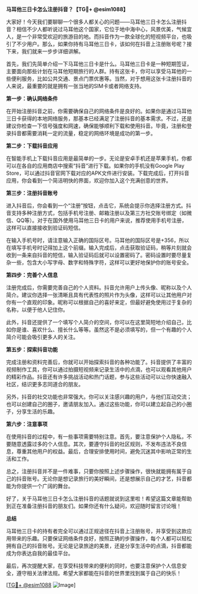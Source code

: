 **马耳他三日卡怎么注册抖音？【TG💪+ @esim1088】**

大家好！今天我们要聊聊一个很多人都关心的问题——马耳他三日卡怎么注册抖音？相信不少人都听说过马耳他这个国家，它位于地中海中心，风景优美，气候宜人，是一个非常受欢迎的旅游目的地。而抖音作为一款全球化的短视频平台，也吸引了不少用户。那么，如果你持有马耳他三日卡，该如何在抖音上注册账号呢？接下来，我们就来一步步详细讲解。

首先，我们先简单介绍一下马耳他三日卡是什么。马耳他三日卡是一种短期签证，主要面向那些计划在马耳他短期旅行的人群。持有这张卡，你可以享受马耳他的一些便利服务，比如公共交通、景点门票优惠等。当然，对于想用这张卡注册抖音的人来说，最重要的就是拥有一张当地的SIM卡或者网络支持。

**第一步：确认网络条件**

在开始注册抖音之前，你需要确保自己的网络条件是良好的。如果你是通过马耳他三日卡获得的本地网络服务，那基本已经满足了注册抖音的基本需求。不过，还是建议你检查一下信号强度和网速，确保能够顺利下载和使用抖音。毕竟，注册和登录抖音都需要消耗一定的流量，稳定的网络环境是成功的第一步。

**第二步：下载抖音应用**

在智能手机上下载抖音应用是最简单的一步。无论是安卓手机还是苹果手机，你都可以在各自的应用商店中搜索“抖音”进行下载。如果你的手机没有Google Play Store，可以通过抖音官网下载对应的APK文件进行安装。下载完成后，打开抖音应用，你会看到一个简洁明快的界面，欢迎你加入这个充满创意的世界。

**第三步：注册抖音账号**

进入抖音后，你会看到一个“注册”按钮，点击它，系统会提示你选择注册方式。抖音支持多种注册方式，包括手机号注册、邮箱注册以及第三方社交账号绑定（如微信、QQ等）。对于在国外使用马耳他三日卡的用户来说，推荐使用手机号注册，这样可以直接接收到验证码短信。

在输入手机号时，请注意输入正确的国际区号。马耳他的国际区号是+356，所以在填写手机号时记得加上这个前缀。输入完成后，点击获取验证码，稍等片刻就会收到一条来自抖音的短信，输入验证码后就可以设置密码了。密码设置时要尽量复杂一些，包含大小写字母、数字和特殊字符，这样可以更好地保护你的账号安全。

**第四步：完善个人信息**

注册完成后，你需要完善自己的个人资料。抖音允许用户上传头像、昵称以及个人简介。建议你选择一张清晰且具有代表性的照片作为头像，这样可以让其他用户对你有一个直观的印象。昵称可以根据自己的喜好来定，但最好避免使用过于复杂的名称，以便于他人记住你。

此外，抖音还提供了一个填写个人简介的空间，你可以在这里简短地介绍自己，比如你是谁、喜欢什么、擅长什么等等。虽然这不是必须填写的，但一个有趣的个人简介可能会吸引更多人的关注。

**第五步：探索抖音功能**

完成注册和资料完善后，你就可以开始探索抖音的各种功能了。抖音提供了丰富的视频制作工具，你可以通过拍摄短视频来记录生活中的点滴，也可以观看其他用户的精彩作品。抖音还有许多挑战活动和热门话题，参与这些活动可以让你快速融入社区，结识更多志同道合的朋友。

另外，抖音的社交功能也非常强大。你可以关注感兴趣的用户，与他们互动交流；也可以创建自己的圈子，邀请朋友加入。通过这些功能，你可以建立起自己的小圈子，分享生活的乐趣。

**第六步：注意事项**

在使用抖音的过程中，有一些事项需要特别注意。首先，要注意保护个人隐私，不要随意透露过多的个人信息。其次，要遵守抖音的社区规则，不发布违法不良信息，尊重其他用户的权益。最后，合理安排使用时间，避免沉迷其中影响正常的生活和工作。

总之，注册抖音并不是一件难事，只要你按照上述步骤操作，很快就能拥有属于自己的抖音账号。无论你是想记录旅行的美好瞬间，还是想展示自己的才艺，抖音都能为你提供一个广阔的舞台。

好了，关于马耳他三日卡怎么注册抖音的话题就说到这里啦！希望这篇文章能帮助到正在准备注册抖音的朋友们。如果你还有什么疑问，欢迎随时留言讨论哦！

**总结**

马耳他三日卡的持有者完全可以通过正规途径在抖音上注册账号，并享受到这款应用带来的乐趣。只要保证网络条件良好，按照正确的步骤操作，每个人都可以轻松拥有自己的抖音账号。无论是记录旅途的美景，还是分享生活中的点滴，抖音都能成为你表达自我的最佳平台。

最后，再次提醒大家，在享受科技带来的便利的同时，也要注意保护个人信息安全，遵守相关法律法规。希望大家都能在抖音的世界里找到属于自己的快乐！

[[TG💪+ @esim1088](https://t.me/s/esim1088) ![Image](https://i.postimg.cc/4NQfJmqS/Snipaste-2025-05-13-00-14-12.png)]